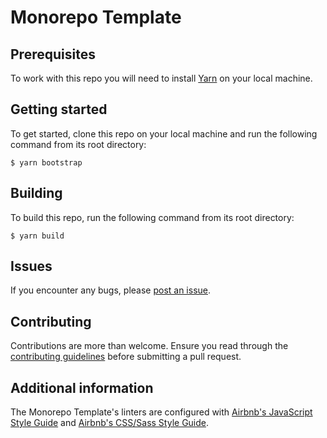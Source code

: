 # Monorepo Template

## Prerequisites

To work with this repo you will need to install [Yarn](https://yarnpkg.com/getting-started/install) on your local machine.

## Getting started

To get started, clone this repo on your local machine and run the following command from its root directory:

```
$ yarn bootstrap
```

## Building

To build this repo, run the following command from its root directory:

```
$ yarn build
```

## Issues

If you encounter any bugs, please [post an issue](https://github.com/DanMad/monorepo-template/issues/new).

## Contributing

Contributions are more than welcome. Ensure you read through the [contributing guidelines](https://github.com/DanMad/monorepo-template/blob/main/CONTRIBUTING.md) before submitting a pull request.

## Additional information

The Monorepo Template's linters are configured with [Airbnb's JavaScript Style Guide](https://github.com/airbnb/javascript) and [Airbnb's CSS/Sass Style Guide](https://github.com/airbnb/css).
